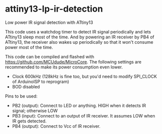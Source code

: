# attiny13-lp-ir-detection
Low power IR signal detection with ATtiny13

This code uses a watchdog timer to detect IR signal periodically and lets ATtiny13 sleep most of the time.
And by powering an IR receiver by PB4 of ATtiny13, the receiver also wakes up periodically so that it won't consume power most of the time.

This code can be compiled and flashed with https://github.com/MCUdude/MicroCore. The following settings are recommended to make its power consumption even lower.
* Clock 600kHz (128kHz is fine too, but you'd need to modify SPI_CLOCK of ArduinoISP to reprogram)
* BOD disabled

Pins to be used:
* PB2 (output): Connect to LED or anything. HIGH when it detects IR signal; otherwise LOW
* PB3 (input): Connect to an output of IR receiver. It assumes LOW when IR gets detected.
* PB4 (output): Connect to Vcc of IR receiver.
